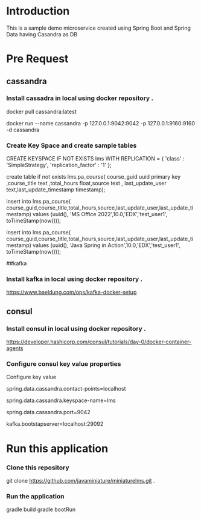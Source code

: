 # Introduction

This is a sample demo microservice created using Spring Boot and Spring Data having Casandra as DB 

# Pre Request 

## cassandra
### Install cassadra in local using docker repository .

docker pull cassandra:latest

docker run --name cassandra -p 127.0.0.1:9042:9042 -p 127.0.0.1:9160:9160   -d cassandra

### Create Key Space and create sample tables 

CREATE KEYSPACE IF NOT EXISTS lms WITH REPLICATION = { 'class' : 'SimpleStrategy', 'replication_factor' : '1' };

create table if not exists lms.pa_course( course_guid uuid primary key ,course_title text ,total_hours float,source text , last_update_user text,last_update_timestamp timestamp);

insert into lms.pa_course( course_guid,course_title,total_hours,source,last_update_user,last_update_timestamp)
values (uuid(), 'MS Office 2022',10.0,'EDX','test_user1', toTimeStamp(now()));

insert into lms.pa_course( course_guid,course_title,total_hours,source,last_update_user,last_update_timestamp)
values (uuid(), 'Java Spring in Action',10.0,'EDX','test_user1', toTimeStamp(now()));

##kafka 

### Install kafka in local using docker repository .
https://www.baeldung.com/ops/kafka-docker-setup


## consul
### Install consul in local using docker repository .

https://developer.hashicorp.com/consul/tutorials/day-0/docker-container-agents

### Configure consul key value properties

Configure key value 

spring.data.cassandra.contact-points=localhost

spring.data.cassandra.keyspace-name=lms

spring.data.cassandra.port=9042

kafka.bootstapserver=localhost:29092

# Run this application 

### Clone this repository

git clone https://github.com/javaminiature/miniaturelms.git .

### Run the application 

gradle build 
gradle bootRun
